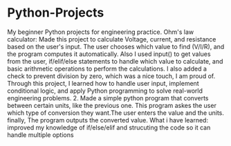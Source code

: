 # Python-Projects
My beginner Python projects for engineering practice.
Ohm's law calculator: Made this project to calculate Voltage, current, and resistance based on the user's input. The user chooses which value to find (V/I/R), and the program computes it automatically.
Also I used input() to get values from the user, if/elif/else statements to handle which value to calculate, and basic arithmetic operations to perform the calculations. I also added a check to prevent division by zero, which was a nice touch, I am proud of.
Through this project, I learned how to handle user input, implement conditional logic, and apply Python programming to solve real-world engineering problems.
2. Made a simple python program that converts between certain units, like the previous one. This program askes the user which type of conversion they want.The user enters the value and the units. finally, The program outputs the converted value.
What i have learned: improved my knowledge of if/else/elif and strucuting the code so it can handle multiple options


